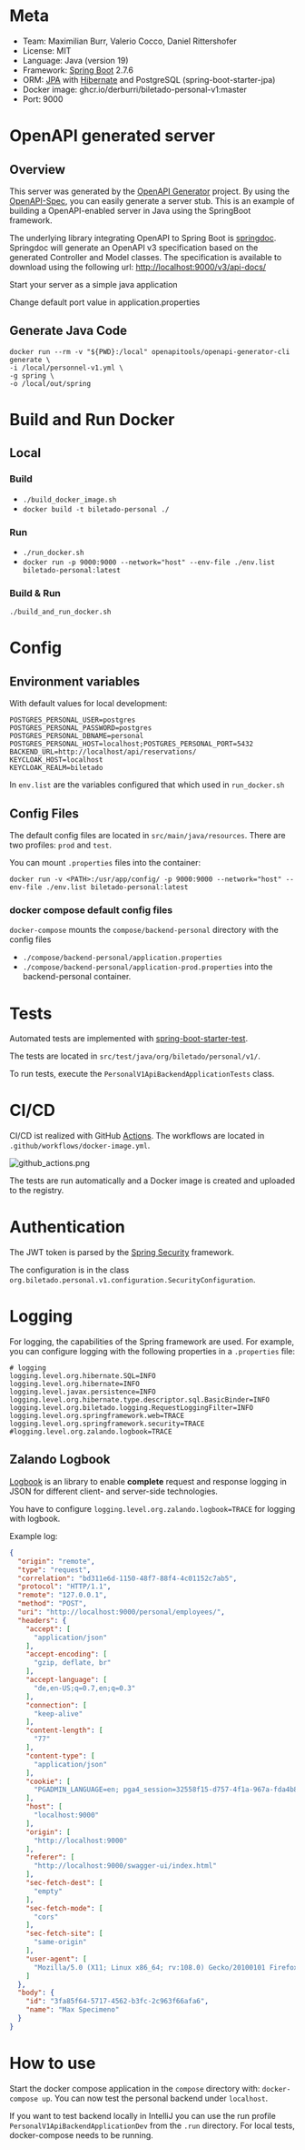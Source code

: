 # Meta
* Team: Maximilian Burr, Valerio Cocco, Daniel Rittershofer
* License: MIT
* Language: Java (version 19)
* Framework: [Spring Boot](https://spring.io/projects/spring-boot) 2.7.6
* ORM: [JPA](https://spring.io/guides/gs/accessing-data-jpa/) with [Hibernate](https://hibernate.org/) and PostgreSQL (spring-boot-starter-jpa)
* Docker image: ghcr.io/derburri/biletado-personal-v1:master
* Port: 9000

# OpenAPI generated server

## Overview
This server was generated by the [OpenAPI Generator](https://openapi-generator.tech) project.
By using the [OpenAPI-Spec](https://openapis.org), you can easily generate a server stub.
This is an example of building a OpenAPI-enabled server in Java using the SpringBoot framework.


The underlying library integrating OpenAPI to Spring Boot is [springdoc](https://springdoc.org).
Springdoc will generate an OpenAPI v3 specification based on the generated Controller and Model classes.
The specification is available to download using the following url:
<http://localhost:9000/v3/api-docs/>

Start your server as a simple java application

Change default port value in application.properties

## Generate Java Code
```
docker run --rm -v "${PWD}:/local" openapitools/openapi-generator-cli generate \
-i /local/personnel-v1.yml \
-g spring \
-o /local/out/spring
```

# Build and Run Docker

## Local

### Build
* `./build_docker_image.sh`
* `docker build -t biletado-personal ./`

### Run
* `./run_docker.sh`
* `docker run -p 9000:9000 --network="host" --env-file ./env.list biletado-personal:latest`

### Build & Run
`./build_and_run_docker.sh`

# Config

## Environment variables

With default values for local development:
```
POSTGRES_PERSONAL_USER=postgres
POSTGRES_PERSONAL_PASSWORD=postgres
POSTGRES_PERSONAL_DBNAME=personal
POSTGRES_PERSONAL_HOST=localhost;POSTGRES_PERSONAL_PORT=5432
BACKEND_URL=http://localhost/api/reservations/
KEYCLOAK_HOST=localhost
KEYCLOAK_REALM=biletado
```

In `env.list` are the variables configured that which used in `run_docker.sh`

## Config Files

The default config files are located in `src/main/java/resources`. There are two profiles: `prod` and `test`.

You can mount `.properties` files into the container:

`docker run -v <PATH>:/usr/app/config/ -p 9000:9000 --network="host" --env-file ./env.list biletado-personal:latest`

### docker compose default config files 
`docker-compose` mounts the `compose/backend-personal` directory with the config files
* `./compose/backend-personal/application.properties`
* `./compose/backend-personal/application-prod.properties`
into the backend-personal container.

# Tests
Automated tests are implemented with [spring-boot-starter-test](https://docs.spring.io/spring-boot/docs/1.5.7.RELEASE/reference/html/boot-features-testing.html).

The tests are located in `src/test/java/org/biletado/personal/v1/`.

To run tests, execute the `PersonalV1ApiBackendApplicationTests` class.

# CI/CD
CI/CD ist realized with GitHub [Actions](https://github.com/DerBurri/biletado-personal-v1/actions).
The workflows are located in `.github/workflows/docker-image.yml`.

![github_actions.png](docs%2Fgithub_actions.png)

The tests are run automatically and a Docker image is created and uploaded to the registry.

# Authentication
The JWT token is parsed by the [Spring Security](https://spring.io/projects/spring-security) framework.

The configuration is in the class `org.biletado.personal.v1.configuration.SecurityConfiguration`.

# Logging
For logging, the capabilities of the Spring framework are used.
For example, you can configure logging with the following properties in a `.properties` file:

```
# logging
logging.level.org.hibernate.SQL=INFO
logging.level.org.hibernate=INFO
logging.level.javax.persistence=INFO
logging.level.org.hibernate.type.descriptor.sql.BasicBinder=INFO
logging.level.org.biletado.logging.RequestLoggingFilter=INFO
logging.level.org.springframework.web=TRACE
logging.level.org.springframework.security=TRACE
#logging.level.org.zalando.logbook=TRACE
```

## Zalando Logbook
[Logbook](https://github.com/zalando/logbook) is an library to enable **complete** request and response 
logging in JSON for different client- and server-side technologies.

You have to configure `logging.level.org.zalando.logbook=TRACE` for logging with logbook.

Example log:
```json
{
  "origin": "remote",
  "type": "request",
  "correlation": "bd311e6d-1150-48f7-88f4-4c01152c7ab5",
  "protocol": "HTTP/1.1",
  "remote": "127.0.0.1",
  "method": "POST",
  "uri": "http://localhost:9000/personal/employees/",
  "headers": {
    "accept": [
      "application/json"
    ],
    "accept-encoding": [
      "gzip, deflate, br"
    ],
    "accept-language": [
      "de,en-US;q=0.7,en;q=0.3"
    ],
    "connection": [
      "keep-alive"
    ],
    "content-length": [
      "77"
    ],
    "content-type": [
      "application/json"
    ],
    "cookie": [
      "PGADMIN_LANGUAGE=en; pga4_session=32558f15-d757-4f1a-967a-fda4b83bc36f!gZzCSkjn+nSzV3eOzsZepCuC8ivy9VpcB3tYyd7Z5VY="
    ],
    "host": [
      "localhost:9000"
    ],
    "origin": [
      "http://localhost:9000"
    ],
    "referer": [
      "http://localhost:9000/swagger-ui/index.html"
    ],
    "sec-fetch-dest": [
      "empty"
    ],
    "sec-fetch-mode": [
      "cors"
    ],
    "sec-fetch-site": [
      "same-origin"
    ],
    "user-agent": [
      "Mozilla/5.0 (X11; Linux x86_64; rv:108.0) Gecko/20100101 Firefox/108.0"
    ]
  },
  "body": {
    "id": "3fa85f64-5717-4562-b3fc-2c963f66afa6",
    "name": "Max Specimeno"
  }
}
```

# How to use
Start the docker compose application in the `compose` directory with: `docker-compose up`.
You can now test the personal backend under `localhost`.

If you want to test backend locally in IntelliJ you can use the run profile `PersonalV1ApiBackendApplicationDev`
from the `.run` directory. For local tests, docker-compose needs to be running.



